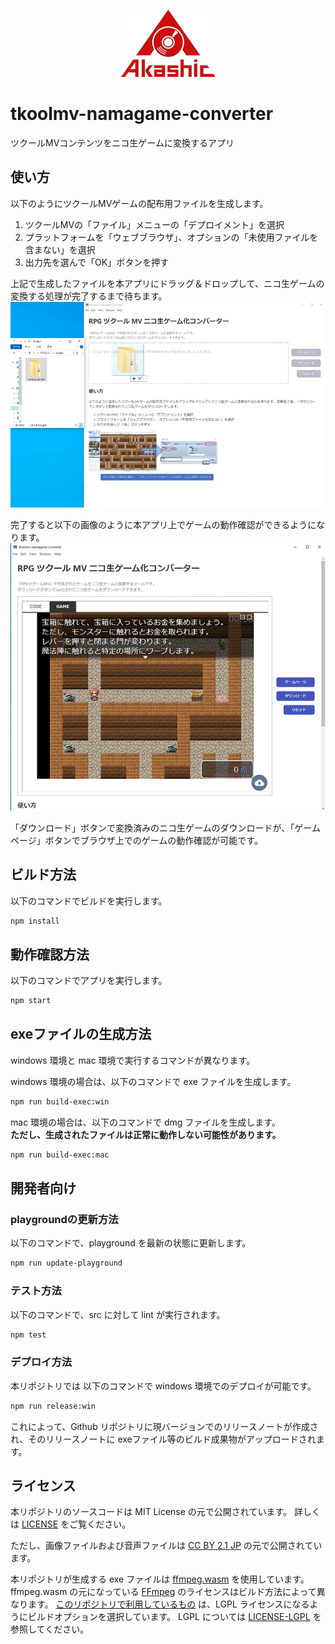 <p align="center">
<img src="https://github.com/akashic-games/tkoolmv-namagame-converter/blob/main/img/akashic.png"/>
</p>

# tkoolmv-namagame-converter
ツクールMVコンテンツをニコ生ゲームに変換するアプリ

## 使い方
以下のようにツクールMVゲームの配布用ファイルを生成します。
1. ツクールMVの「ファイル」メニューの「デプロイメント」を選択
2. プラットフォームを「ウェブブラウザ」、オプションの「未使用ファイルを含まない」を選択
3. 出力先を選んで「OK」ボタンを押す

上記で生成したファイルを本アプリにドラッグ＆ドロップして、ニコ生ゲームの変換する処理が完了するまで待ちます。
![RPG ツクール MV ニコ生ゲーム化コンバーター1](https://github.com/akashic-games/tkoolmv-namagame-converter/blob/main/img/namagame-converter1.png)

完了すると以下の画像のように本アプリ上でゲームの動作確認ができるようになります。
![RPG ツクール MV ニコ生ゲーム化コンバーター2](https://github.com/akashic-games/tkoolmv-namagame-converter/blob/main/img/namagame-converter2.png)

「ダウンロード」ボタンで変換済みのニコ生ゲームのダウンロードが、「ゲームページ」ボタンでブラウザ上でのゲームの動作確認が可能です。

## ビルド方法
以下のコマンドでビルドを実行します。

```bash
npm install
```

## 動作確認方法
以下のコマンドでアプリを実行します。

```bash
npm start
```

## exeファイルの生成方法
windows 環境と mac 環境で実行するコマンドが異なります。

windows 環境の場合は、以下のコマンドで exe ファイルを生成します。

```bash
npm run build-exec:win
```

mac 環境の場合は、以下のコマンドで dmg ファイルを生成します。  
**ただし、生成されたファイルは正常に動作しない可能性があります。**

```bash
npm run build-exec:mac
```

## 開発者向け

### playgroundの更新方法
以下のコマンドで、playground を最新の状態に更新します。

```bash
npm run update-playground
```

### テスト方法
以下のコマンドで、src に対して lint が実行されます。

```bash
npm test
```

### デプロイ方法
本リポジトリでは 以下のコマンドで windows 環境でのデプロイが可能です。

```bash
npm run release:win
```

これによって、Github リポジトリに現バージョンでのリリースノートが作成され、そのリリースノートに exeファイル等のビルド成果物がアップロードされます。

## ライセンス

本リポジトリのソースコードは MIT License の元で公開されています。
詳しくは [LICENSE](https://github.com/akashic-games/tkoolmv-namagame-converter/blob/main/LICENSE) をご覧ください。

ただし、画像ファイルおよび音声ファイルは
[CC BY 2.1 JP](https://creativecommons.org/licenses/by/2.1/jp/) の元で公開されています。

本リポジトリが生成する exe ファイルは [ffmpeg.wasm][ffmpeg-wasm] を使用しています。
ffmpeg.wasm の元になっている [FFmpeg][ffmpeg] のライセンスはビルド方法によって異なります。
[このリポジトリで利用しているもの][ffmpeg-wasm-lgpl] は、LGPL ライセンスになるようにビルドオプションを選択しています。
LGPL については [LICENSE-LGPL][lgpl] を参照してください。

[ffmpeg]: https://ffmpeg.org/
[ffmpeg-wasm]: https://github.com/ffmpegwasm/ffmpeg.wasm
[ffmpeg-wasm-lgpl]: https://github.com/akashic-games/namagame-converter-ffmpeg.wasm
[lgpl]: https://github.com/akashic-games/tkoolmv-namagame-converter/blob/main/LICENSE-LGPL
